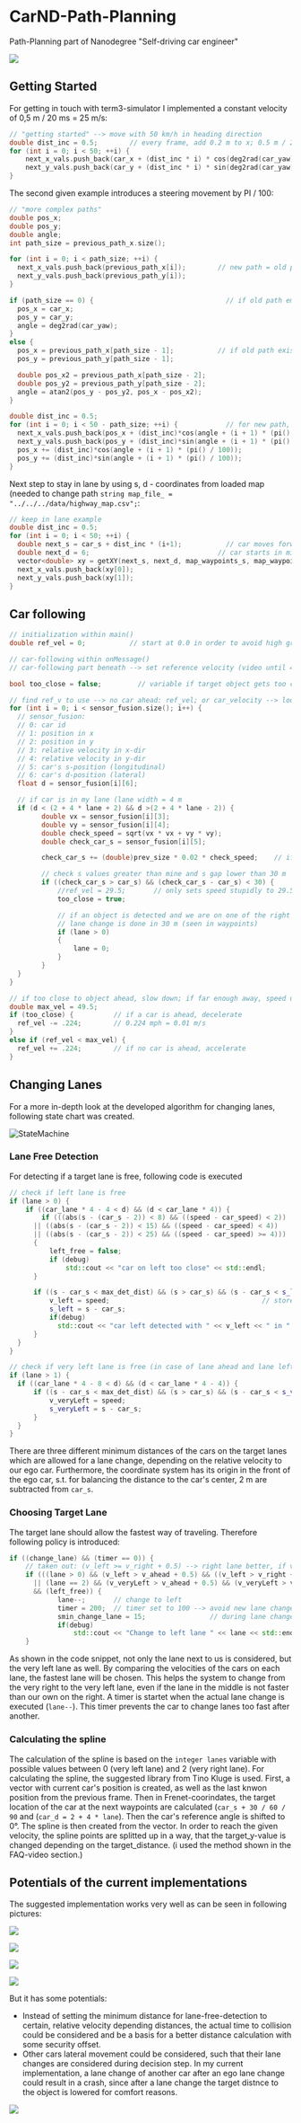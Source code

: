 # CarND-Path-Planning
Path-Planning part of Nanodegree "Self-driving car engineer"

![](DoubleLaneChange.gif)

## Getting Started
For getting in touch with term3-simulator I implemented a constant velocity of 0,5 m / 20 ms = 25 m/s: 
```c++
// "getting started" --> move with 50 km/h in heading direction
double dist_inc = 0.5;        // every frame, add 0.2 m to x; 0.5 m / 20 ms = 25 m/s = 90 km/h = 56 mph
for (int i = 0; i < 50; ++i) {
    next_x_vals.push_back(car_x + (dist_inc * i) * cos(deg2rad(car_yaw)));
    next_y_vals.push_back(car_y + (dist_inc * i) * sin(deg2rad(car_yaw)));
}
```
The second given example introduces a steering movement by PI / 100: 
```c++
// "more complex paths"
double pos_x;
double pos_y;
double angle;
int path_size = previous_path_x.size();

for (int i = 0; i < path_size; ++i) {
  next_x_vals.push_back(previous_path_x[i]);        // new path = old path
  next_y_vals.push_back(previous_path_y[i]);
}

if (path_size == 0) {                                 // if old path empty, first position = car_position
  pos_x = car_x;
  pos_y = car_y;
  angle = deg2rad(car_yaw);
}
else {
  pos_x = previous_path_x[path_size - 1];           // if old path exists, first position = last_position from old path
  pos_y = previous_path_y[path_size - 1];

  double pos_x2 = previous_path_x[path_size - 2];
  double pos_y2 = previous_path_y[path_size - 2];
  angle = atan2(pos_y - pos_y2, pos_x - pos_x2);
}

double dist_inc = 0.5;
for (int i = 0; i < 50 - path_size; ++i) {            // for new path, add PI/100
  next_x_vals.push_back(pos_x + (dist_inc)*cos(angle + (i + 1) * (pi() / 100)));
  next_y_vals.push_back(pos_y + (dist_inc)*sin(angle + (i + 1) * (pi() / 100)));
  pos_x += (dist_inc)*cos(angle + (i + 1) * (pi() / 100));
  pos_y += (dist_inc)*sin(angle + (i + 1) * (pi() / 100));
}
```
Next step to stay in lane by using s, d - coordinates from loaded map (needed to change path `string map_file_ = "../../../data/highway_map.csv";`: 
```c++
// keep in lane example
double dist_inc = 0.5; 
for (int i = 0; i < 50; ++i) {
  double next_s = car_s + dist_inc * (i+1);           // car moves forward by dist_inc
  double next_d = 6;                                // car starts in middle lane = 1,5 lanes from middle line = 1,5 * 4 m = 6 m              
  vector<double> xy = getXY(next_s, next_d, map_waypoints_s, map_waypoints_x, map_waypoints_y);
  next_x_vals.push_back(xy[0]);
  next_y_vals.push_back(xy[1]);
}         
```
## Car following
```c++
// initialization within main()
double ref_vel = 0;           // start at 0.0 in order to avoid high gradients in acceleration

// car-following within onMessage()
// car-following part beneath --> set reference velocity (video until 48:56 minutes)

bool too_close = false;         // variable if target object gets too close (30 m)

// find ref_v to use --> no car ahead: ref_vel; or car_velocity --> look for relevant vehicles in my lane
for (int i = 0; i < sensor_fusion.size(); i++) {
  // sensor_fusion:
  // 0: car id  
  // 1: position in x
  // 2: position in y
  // 3: relative velocity in x-dir
  // 4: relative velocity in y-dir
  // 5: car's s-position (longitudinal)
  // 6: car's d-position (lateral)
  float d = sensor_fusion[i][6];        

  // if car is in my lane (lane width = 4 m
  if (d < (2 + 4 * lane + 2) && d >(2 + 4 * lane - 2)) {
        double vx = sensor_fusion[i][3];
        double vy = sensor_fusion[i][4];
        double check_speed = sqrt(vx * vx + vy * vy);
        double check_car_s = sensor_fusion[i][5];

        check_car_s += (double)prev_size * 0.02 * check_speed;    // if using previous points can project s value out

        // check s values greater than mine and s gap lower than 30 m
        if ((check_car_s > car_s) && (check_car_s - car_s) < 30) {                                                
            //ref_vel = 29.5;       // only sets speed stupidly to 29.5 mph, if object ahead is detected
            too_close = true;                 

            // if an object is detected and we are on one of the right lanes, go to lane 0
            // lane change is done in 30 m (seen in waypoints)
            if (lane > 0)
            {
                lane = 0;
            }
        }                    
  }
}

// if too close to object ahead, slow down; if far enough away, speed up
double max_vel = 49.5;
if (too_close) {          // if a car is ahead, decelerate
  ref_vel -= .224;        // 0.224 mph = 0.01 m/s
}
else if (ref_vel < max_vel) {
  ref_vel += .224;        // if no car is ahead, accelerate
}
```

## Changing Lanes
For a more in-depth look at the developed algorithm for changing lanes, following state chart was created. 

![StateMachine](StateMachine.JPG)

### Lane Free Detection
For detecting if a target lane is free, following code is executed
```c++
// check if left lane is free              
if (lane > 0) {                                                         // ego car is not yet on the very left lane
    if ((car_lane * 4 - 4 < d) && (d < car_lane * 4)) {                 // another car is in left lane
        if (((abs(s - (car_s - 2)) < 8) && ((speed - car_speed) < 2))   // and in relevant safety distance +/- 10 m at low v_rel or +/- 20 m at higher v_rel
      || ((abs(s - (car_s - 2)) < 15) && ((speed - car_speed) < 4))     
      || ((abs(s - (car_s - 2)) < 25) && ((speed - car_speed) >= 4)))   // took s - (car_s - 2) since car coordinate system is in front of vehicle --> shift to center
      {
          left_free = false;                                            // left lane is not possible            
          if (debug)
              std::cout << "car on left too close" << std::endl;
      }

      if ((s - car_s < max_det_dist) && (s > car_s) && (s - car_s < s_left)) {   // check if car is in front of ego and the one on the left lane which is next to us
          v_left = speed;                                      // store speed
          s_left = s - car_s;
          if(debug)
            std::cout << "car left detected with " << v_left << " in " << s_left << " m." << std::endl;
      }
  }
}

// check if very left lane is free (in case of lane ahead and lane left is occupied, but very left lane is free
if (lane > 1) {
  if ((car_lane * 4 - 8 < d) && (d < car_lane * 4 - 4)) {                           // another car is in very left lane
      if ((s - car_s < max_det_dist) && (s > car_s) && (s - car_s < s_veryLeft)) {  // check if car is in front of ego and the one on the left lane which is next to us
          v_veryLeft = speed;
          s_veryLeft = s - car_s;
      }
  }
}
```
There are three different minimum distances of the cars on the target lanes which are allowed for a lane change, depending on the relative velocity to our ego car. Furthermore, the coordinate system has its origin in the front of the ego car, s.t. for balancing the distance to the car's center, 2 m are subtracted from `car_s`.

### Choosing Target Lane
The target lane should allow the fastest way of traveling. Therefore following policy is introduced:
```c++
if ((change_lane) && (timer == 0)) {
    // taken out: (v_left >= v_right + 0.5) --> right lane better, if velocity is higher. But initialized to 100 if empty; 
    if (((lane > 0) && (v_left > v_ahead + 0.5) && ((v_left > v_right + 0.5) || (v_left == v_init))   // normal case for changing only one lane
      || (lane == 2) && (v_veryLeft > v_ahead + 0.5) && (v_veryLeft > v_left + 0.5))
      && (left_free)) {
            lane--;       // change to left
            timer = 200;  // timer set to 100 --> avoid new lane change for 200 cycles * 20 ms = 4.000 ms
            smin_change_lane = 15;                // during lane change it is possible to driver closer to target object until timer counted down
            if(debug)
                std::cout << "Change to left lane " << lane << std::endl;
    } 
```
As shown in the code snippet, not only the lane next to us is considered, but the very left lane as well. By comparing the velocities of the cars on each lane, the fastest lane will be chosen. This helps the system to change from the very right to the very left lane, even if the lane in the middle is not faster than our own on the right.
A timer is startet when the actual lane change is executed (```lane--```). This timer prevents the car to change lanes too fast after another. 

### Calculating the spline
The calculation of the spline is based on the ```integer lanes``` variable with possible values between 0 (very left lane) and 2 (very right lane). For calculating the spline, the suggested library from Tino Kluge is used. First, a vector with current car's position is created, as well as the last knwon position from the previous frame. Then in Frenet-coorindates, the target location of the car at the next waypoints are calculated (```car_s + 30 / 60 / 90``` and (```car_d = 2 + 4 * lane```). Then the car's reference angle is shifted to 0°. 
The spline is then created from the vector. 
In order to reach the given velocity, the spline points are splitted up in a way, that the target_y-value is changed depending on the target_distance. 
(i used the method shown in the FAQ-video section.)

## Potentials of the current implementations
The suggested implementation works very well as can be seen in following pictures: 

![](PathPlanning_20_miles.JPG)

![](PathPlanning_v2_20_miles.JPG)

![](LaneChange.gif)

![](DoubleLaneChange.gif)

But it has some potentials: 
* Instead of setting the minimum distance for lane-free-detection to certain, relative velocity depending distances, the actual time to collision could be considered and be a basis for a better distance calculation with some security offset.
* Other cars lateral movement could be considered, such that their lane changes are considered during decision step. In my current implementation, a lane change of another car after an ego lane change could result in a crash, since after a lane change the target distnce to the object is lowered for comfort reasons.

![](Collision_TargetLaneChange.gif)
